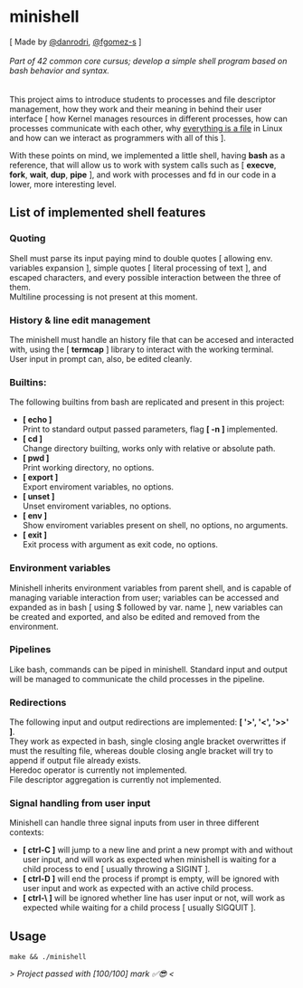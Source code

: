 # minishell
  
  
[ Made by [@danrodri](https://profile.intra.42.fr/users/danrodri/), [@fgomez-s](https://profile.intra.42.fr/users/fgomez-s) ]  
</br>
_Part of 42 common core cursus; develop a simple shell program based on bash behavior and syntax._  
</br></br>
This project aims to introduce students to processes and file descriptor management, how they work and their meaning in behind their user interface [ how Kernel manages resources in different processes, how can processes communicate with each other, why [everything is a file](https://en.wikipedia.org/wiki/Everything_is_a_file) in Linux and how can we interact as programmers with all of this ].  
  
With these points on mind, we implemented a little shell, having __bash__ as a reference, that will allow us to work with system calls such as   [ __execve__, __fork__, __wait__, __dup__, __pipe__ ], and work with processes and fd in our code in a lower, more interesting level.  
  
  
## List of implemented shell features
### Quoting
Shell must parse its input paying mind to double quotes [ allowing env. variables expansion ], simple quotes [ literal processing of text ], and escaped characters, and every possible interaction between the three of them.  
Multiline processing is not present at this moment.  
  
### History & line edit management
The minishell must handle an history file that can be accesed and interacted with, using the [ __termcap__ ] library to interact with the working terminal.  
User input in prompt can, also, be edited cleanly.  
  
### Builtins:
The following builtins from bash are replicated and present in this project:  
  
 *  **[ echo ]**  
   Print to standard output passed parameters, flag __[ -n ]__ implemented.  
 *  **[ cd ]**  
   Change directory builting, works only with relative or absolute path.  
 *  **[ pwd ]**  
   Print working directory, no options.  
 *  **[ export ]**  
   Export enviroment variables, no options.  
 *  **[ unset ]**  
   Unset enviroment variables, no options.  
 *  **[ env ]**  
   Show enviroment variables present on shell, no options, no arguments.  
 *  **[ exit ]**  
   Exit process with argument as exit code, no options.  

### Environment variables
Minishell inherits environment variables from parent shell, and is capable of managing variable interaction from user; variables can be accessed and expanded as in bash [ using $ followed by var. name ], new variables can be created and exported, and also be edited and removed from the environment.  
  
### Pipelines
Like bash, commands can be piped in minishell. Standard input and output will be managed to communicate the child processes in the pipeline.  
  
### Redirections
The following input and output redirections are implemented: __[ '>', '<', '>>' ]__.  
They work as expected in bash, single closing angle bracket overwrittes if must the resulting file, whereas double closing angle bracket will try to append if output file already exists.  
Heredoc operator is currently not implemented.  
File descriptor aggregation is currently not implemented.  
  
### Signal handling from user input
Minishell can handle three signal inputs from user in three different contexts:  
* __[ ctrl-C ]__ will jump to a new line and print a new prompt with and without user input, and will work as expected when minishell is waiting for a child process to end [ usually throwing a SIGINT ].  
* __[ ctrl-D ]__ will end the process if prompt is empty, will be ignored with user input and work as expected with an active child process.  
* __[ ctrl-\ ]__  will be ignored whether line has user input or not, will work as expected while waiting for a child process [ usually SIGQUIT ].  

## Usage
```
make && ./minishell
```


_> Project passed with [100/100] mark ✅😎 <_
